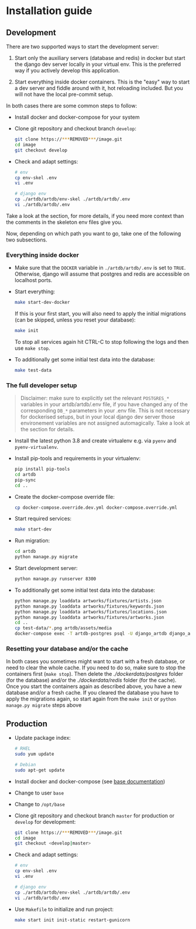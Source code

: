 # Installation guide

## Development

There are two supported ways to start the development server:

1. Start only the auxiliary servers (database and redis) in docker
   but start the django dev server locally in your virtual env. This
   is the preferred way if you actively develop this application.

2. Start everything inside docker containers. This is the "easy" way
   to start a dev server and fiddle around with it, hot reloading included.
   But you will not have the local pre-commit setup.

In both cases there are some common steps to follow:

* Install docker and docker-compose for your system

* Clone git repository and checkout branch `develop`:

    ```bash
    git clone https://***REMOVED***/image.git
    cd image
    git checkout develop
    ```

* Check and adapt settings:

    ```bash
    # env
    cp env-skel .env
    vi .env
    
    # django env
    cp ./artdb/artdb/env-skel ./artdb/artdb/.env
    vi ./artdb/artdb/.env
    ```
Take a look at the [](./configuration.md) section, for more details, if you need more
context than the comments in the skeleton env files give you.

Now, depending on which path you want to go, take one of the following two
subsections.

### Everything inside docker 

* Make sure that the `DOCKER` variable in `./artdb/artdb/.env` is set to
  `TRUE`. Otherwise, django will assume that postgres and redis are accessible
  on localhost ports.

* Start everything:
    ```bash
    make start-dev-docker
    ```
  If this is your first start, you will also need to apply the initial
  migrations (can be skipped, unless you reset your database):
    ```bash
    make init
    ```
  To stop all services again hit CTRL-C to stop following the logs  and then use `make stop`.

* To additionally get some initial test data into the database:
    ```bash
    make test-data
    ```

### The full developer setup

> Disclaimer: make sure to explicitly set the relevant `POSTGRES_*` variables in your
> artdb/artdb/.env file, if you have changed any of the corresponding `DB_*`
> parameters in your .env file. This is not necessary for dockerised setups, but in your
> local django dev server those environement variables are not assigned
> automagically. Take a look at the [](./configuration.md) section for details.

* Install the latest python 3.8 and create virtualenv e.g. via `pyenv` and `pyenv-virtualenv`.

* Install pip-tools and requirements in your virtualenv:

    ```bash
    pip install pip-tools
    cd artdb
    pip-sync
    cd ..
    ```

* Create the docker-compose override file:

    ```bash
    cp docker-compose.override.dev.yml docker-compose.override.yml
    ```

* Start required services:

    ```bash
    make start-dev
    ```
    
* Run migration:

    ```bash
    cd artdb
    python manage.py migrate
    ```

* Start development server:

    ```bash
    python manage.py runserver 8300
    ```

* To additionally get some initial test data into the database:

    ```bash
	python manage.py loaddata artworks/fixtures/artists.json
	python manage.py loaddata artworks/fixtures/keywords.json
	python manage.py loaddata artworks/fixtures/locations.json
	python manage.py loaddata artworks/fixtures/artworks.json
    cd ..
	cp test-data/*.png artdb/assets/media
	docker-compose exec -T artdb-postgres psql -U django_artdb django_artdb < test-data/set-placeholder-images.sql
    ```

### Resetting your database and/or the cache

In both cases you sometimes might want to start with a fresh database, or need
to clear the whole cache. If you need to do so, make sure to stop the containers
first (`make stop`). Then delete the _./dockerdata/postgres_ folder (for the database)
and/or the _./dockerdata/redis_ folder (for the cache). Once you start the containers
again as described above, you have a new database and/or a fresh cache. If you cleared
the database you have to apply the migrations again, so start again from the `make init`
or `python manage.py migrate` steps above


## Production

* Update package index:

    ```bash
    # RHEL
    sudo yum update

    # Debian
    sudo apt-get update
    ```

* Install docker and docker-compose 
(see [base documentation](https://***REMOVED***/documentation/base/server.html#docker))

* Change to user `base`

* Change to `/opt/base`

* Clone git repository and checkout branch `master` for production or 
`develop` for development:

    ```bash
    git clone https://***REMOVED***/image.git
    cd image
    git checkout <develop|master>
    ```

* Check and adapt settings:

    ```bash
    # env
    cp env-skel .env
    vi .env
    
    # django env
    cp ./artdb/artdb/env-skel ./artdb/artdb/.env
    vi ./artdb/artdb/.env
    ```

* Use `Makefile` to initialize and run project:

    ```bash
    make start init init-static restart-gunicorn
    ```
